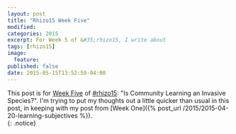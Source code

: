 ```yaml
---
layout: post
title: "Rhizo15 Week Five"
modified:
categories: 2015
excerpt: For Week 5 of &#35;rhizo15, I write about  
tags: [rhizo15]
image:
  feature:
published: false
date: 2015-05-15T13:52:59-04:00
---
```


<!-- {% include _toc.html %} -->

This post is for [Week Five](http://rhizomatic.net/2015/05/12/week-5-is-community-learning-an-invasive-species/) of [#rhizo15](http://rhizomatic.net/): "Is Community Learning an Invasive Species?". I'm trying to put my thoughts out a little quicker than usual in this post, in keeping with my post from [Week One]({% post_url /2015/2015-04-20-learning-subjectives %}).  
{: .notice}  


